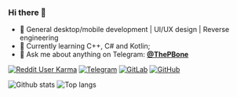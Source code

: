 ### Hi there 👋

- :dart: General desktop/mobile development | UI/UX design | Reverse engineering
- 🌱 Currently learning C++, C# and Kotlin; 
- 💬 Ask me about anything on Telegram: **[@ThePBone](https://t.me/ThePBone)**

[![Reddit User Karma](https://img.shields.io/reddit/user-karma/combined/TheBone_?label=Reddit%20karma)](https://www.reddit.com/user/TheBone_) [![Telegram](https://badgen.net/badge/icon/telegram?icon=telegram&label)](https://t.me/ThePBone) [![GitLab](https://img.shields.io/badge/-GitLab-FCA121?style=flat&logo=gitlab&link=https://gitlab.com/thepbone)](https://gitlab.com/thepbone) [![GitHub](https://img.shields.io/badge/-GitHub-181717?style=flat&logo=github&link=https://github.com/ThePBone)](https://github.com/ThePBone)


![Github stats](https://github-readme-stats.vercel.app/api?username=ThePBone&show_icons=true)
![Top langs](https://github-readme-stats.vercel.app/api/top-langs/?username=ThePBone&layout=compact)

